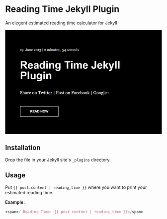 # Reading Time Jekyll Plugin
An elegent estimated reading time calculator for Jekyll

![Screenshot](https://raw.githubusercontent.com/arnabwahid/reading-time-jekyll-plugin/master/screenshot.png?token=ACKX5OOFES2GFYM6B2OH7UK5ENEOW)

## Installation

Drop the file in your Jekyll site's `_plugins` directory.

## Usage
Put `{{ post.content | reading_time }}` where you want to print your estimated reading time.

**Example:** 

```ruby
<span>/ Reading Time: {{ post.content | reading_time }}</span>
```
